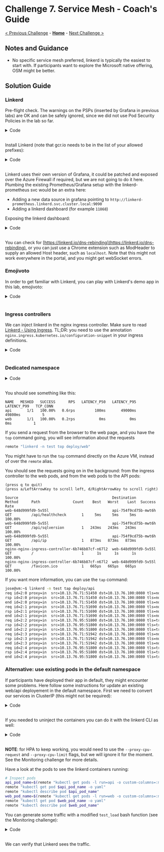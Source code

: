 # Challenge 7. Service Mesh - Coach's Guide

[< Previous Challenge](./06-aks_storage.md) - **[Home](./README.md)** - [Next Challenge >](./08-arc.md)

## Notes and Guidance

* No specific service mesh preferred, linkerd is typically the easiest to start with. If participants want to explore the Microsoft native offering, OSM might be better.

## Solution Guide

### Linkerd

Pre-flight check. The warnings on the PSPs (inserted by Grafana in previous labs) are OK and can be safely ignored, since we did not use Pod Security Policies in the lab so far.

<details><summary>Code</summary>

```bash
remote "linkerd check --pre"
```

</details>
<br>

Install Linkerd (note that gcr.io needs to be in the list of your allowed prefixes):

<details><summary>Code</summary>

```bash
remote "linkerd install | kubectl apply -f -"
remote "kubectl get svc --namespace linkerd --output wide"
remote "kubectl get pod --namespace linkerd --output wide"
remote "linkerd check"
```

</details>
<br>

Linkerd uses their own version of Grafana, it could be patched and exposed over the Azure Firewall if required, but we are not going to do it here. Plumbing the existing Prometheus/Grafana setup with the linkerd-prometheus svc would be an extra here:

* Adding a new data source in grafana pointing to `http://linkerd-prometheus.linkerd.svc.cluster.local:9090`
* Adding a linkerd dashboard (for example `11868`)

Exposing the linkerd dashboard:

<details><summary>Code</summary>

```bash
remote "kubectl -n linkerd patch svc linkerd-web -p '{\"spec\": {\"type\": \"LoadBalancer\"},\"metadata\": {\"annotations\": {\"service.beta.kubernetes.io/azure-load-balancer-internal\": \"true\"}}}'"
remote "kubectl get svc --namespace linkerd --output wide"
linkerd_svc_ip=$(remote "kubectl -n linkerd get svc/linkerd-web -o json | jq -rc '.status.loadBalancer.ingress[0].ip' 2>/dev/null")
while [[ "$linkerd_svc_ip" == "null" ]]
do
    sleep 5
    linkerd_svc_ip=$(remote "kubectl -n linkerd get svc/linkerd-web -o json | jq -rc '.status.loadBalancer.ingress[0].ip' 2>/dev/null")
done
az network firewall nat-rule create -f azfw -g $rg -n linkerd \
    --source-addresses '*' --protocols TCP \
    --destination-addresses $azfw_ip --translated-address $linkerd_svc_ip \
    --destination-ports 8084 --translated-port 8084 \
    -c linkerd --action Dnat --priority 120
echo "You can check the Linkerd dashboard here: http://$azfw_ip:8084"
```

Note the previous does not work, and you would get an error like this:

```
It appears that you are trying to reach this service with a host of '40.74.12.224:8084'. This does not match /^(localhost|127\.0\.0\.1|linkerd-web\.linkerd\.svc\.cluster\.local|linkerd-web\.linkerd\.svc|\[::1\])(:\d+)?$/ and has been denied for security reasons.
Please see https://linkerd.io/dns-rebinding for an explanation of what is happening and how to fix it.
```

</details>
<br>

You can check for [https://linkerd.io/dns-rebinding](https://linkerd.io/dns-rebinding), or you can just use a Chrome extension such as ModHeader to supply an allowed Host header, such as `localhost`. Note that this might not work everywhere in the portal, and you might get webSocket errors.

### Emojivoto

In order to get familiar with Linkerd, you can play with Linkerd's demo app in this lab, emojivoto:

<details><summary>Code</summary>

```bash
# Demo app
remote "curl -sL https://run.linkerd.io/emojivoto.yml | kubectl apply -f -"
remote "cat <<EOF | kubectl apply -f -
apiVersion: extensions/v1beta1
kind: Ingress
metadata:
  name: emojivoto
  namespace: emojivoto
  annotations:
    kubernetes.io/ingress.class: nginx
    ingress.kubernetes.io/ssl-redirect: \"true\"
spec:
  tls:
  - hosts:
    - emojivoto.$azfw_ip.nip.io
    secretName: tls-secret
  rules:
  - host: emojivoto.$azfw_ip.nip.io
    http:
      paths:
      - path: /
        backend:
          serviceName: web-svc
          servicePort: 80
EOF"
remote "kubectl get -n emojivoto deploy -o yaml | linkerd inject - | kubectl apply -f -"
remote "linkerd -n emojivoto stat deploy"
# remote "linkerd -n emojivoto top deploy"  # You need to run this in a TTY
```

</details>
<br>

### Ingress controllers

We can inject linkerd in the nginx ingress controller. Make sure to read [Linkerd - Using Ingress](https://linkerd.io/2/tasks/using-ingress/). TL;DR: you need to use the annotation `nginx.ingress.kubernetes.io/configuration-snippet` in your ingress definitions.

<details><summary>Code</summary>

```bash
# Inject linkerd in ingress controllers
remote "kubectl get -n nginx deploy -o yaml | linkerd inject - | kubectl apply -f -"
remote "kubectl -n default patch ingress web -p '{\"metadata\": {\"annotations\": {\"nginx.ingress.kubernetes.io/configuration-snippet\": \"proxy_set_header l5d-dst-override \$service_name.\$namespace.svc.cluster.local:\$service_port;\\n\"}}}'"
remote "kubectl -n test patch ingress web -p '{\"metadata\": {\"annotations\": {\"nginx.ingress.kubernetes.io/configuration-snippet\": \"proxy_set_header l5d-dst-override \$service_name.\$namespace.svc.cluster.local:\$service_port;\\n\"}}}'"
remote "kubectl -n nginx rollout restart deploy/nginx-nginx-ingress-controller"
```

</details>
<br>

### Dedicated namespace

<details><summary>Code</summary>

```bash
# Redeploy app in a new namespace
namespace=test
identity_name=apiid
node_rg=$(az aks show -n $aks_name -g $rg --query nodeResourceGroup -o tsv)
identity_id=$(az identity show -g $node_rg -n $identity_name --query id -o tsv)
identity_client_id=$(az identity show -g $node_rg -n $identity_name --query clientId -o tsv)
tmp_file=/tmp/fullapp.yaml
file=fullapp.yaml
cp ./yaml/$file $tmp_file
sed -i "s|__ingress_class__|nginx|g" $tmp_file
sed -i "s|__ingress_ip__|${azfw_ip}|g" $tmp_file
sed -i "s|__akv_name__|${akv_name}|g" $tmp_file
sed -i "s|__identity_id__|${identity_id}|g" $tmp_file
sed -i "s|__identity_client_id__|${identity_client_id}|g" $tmp_file
sed -i "s|__sql_username__|${sql_username}|g" $tmp_file
sed -i "s|__sql_server_name__|${db_server_name}|g" $tmp_file
sed -i "s|__acr_name__|${acr_name}|g" $tmp_file
sed -i "s|__identity_name__|${identity_name}|g" $tmp_file
sed -i "s|__namespace__|${namespace}|g" $tmp_file
scp $tmp_file $vm_pip_ip:$file
remote "kubectl apply -f ./$file"
remote "kubectl get -n $namespace deploy -o yaml | linkerd inject - | kubectl apply -f -"
echo "You can browse to https://${namespace}.${azfw_ip}.nip.io"
```

```bash
# Test new app deployment
remote "linkerd -n $namespace stat deploy"
```

</details>
<br>

You should see something like this:

```
NAME   MESHED   SUCCESS      RPS   LATENCY_P50   LATENCY_P95   LATENCY_P99   TCP_CONN
api       1/1   100.00%   0.6rps         100ms       49000ms       49800ms          5
web       1/1   100.00%   0.2rps           0ms           0ms           0ms          1
```

If you send a request from the browser to the web page, and you have the `top` command going, you will see information about the requests

```bash
remote "linkerd -n test top deploy/web"
```

You might have to run the `top` command directly on the Azure VM, instead of over the `remote` alias.

You should see the requests going on in the background: from the ingress controller to the web pods, and from the web pods to the API pods:

```
(press q to quit)
(press a/LeftArrowKey to scroll left, d/RightArrowKey to scroll right)

Source                                           Destination           Method      Path               Count    Best   Worst    Last  Success Rate
web-648d999fd9-5v55l                             api-754f9cd75b-mwt6h  GET         /api/healthcheck       1     5ms     5ms     5ms       100.00%
web-648d999fd9-5v55l                             api-754f9cd75b-mwt6h  GET         /api/sqlversion        1   243ms   243ms   243ms       100.00%
web-648d999fd9-5v55l                             api-754f9cd75b-mwt6h  GET         /api/ip                1   873ms   873ms   873ms       100.00%
nginx-nginx-ingress-controller-6b746b87cf-n67l2  web-648d999fd9-5v55l  GET         /                      1      1s      1s      1s       100.00%
nginx-nginx-ingress-controller-6b746b87cf-n67l2  web-648d999fd9-5v55l  GET         /favicon.ico           1   665µs   665µs   665µs       100.00%
```

If you want more information, you can use the `tap` command:

```bash
jose@vm:~$ linkerd -n test tap deploy/api
req id=2:0 proxy=in  src=10.13.76.71:51450 dst=10.13.76.100:8080 tls=not_provided_by_remote :method=GET :authority=10.13.76.100:8080 :path=/api/healthcheck
rsp id=2:0 proxy=in  src=10.13.76.71:51450 dst=10.13.76.100:8080 tls=not_provided_by_remote :status=200 latency=2197µs
end id=2:0 proxy=in  src=10.13.76.71:51450 dst=10.13.76.100:8080 tls=not_provided_by_remote duration=21µs response-length=21B
req id=2:1 proxy=in  src=10.13.76.71:51690 dst=10.13.76.100:8080 tls=not_provided_by_remote :method=GET :authority=10.13.76.100:8080 :path=/api/healthcheck
rsp id=2:1 proxy=in  src=10.13.76.71:51690 dst=10.13.76.100:8080 tls=not_provided_by_remote :status=200 latency=2034µs
end id=2:1 proxy=in  src=10.13.76.71:51690 dst=10.13.76.100:8080 tls=not_provided_by_remote duration=25µs response-length=21B
req id=2:2 proxy=in  src=10.13.76.95:51800 dst=10.13.76.100:8080 tls=true :method=GET :authority=test.40.74.12.224.nip.io :path=/api/ip
rsp id=2:2 proxy=in  src=10.13.76.95:51800 dst=10.13.76.100:8080 tls=true :status=200 latency=245728µs
end id=2:2 proxy=in  src=10.13.76.95:51800 dst=10.13.76.100:8080 tls=true duration=50µs response-length=464B
req id=2:3 proxy=in  src=10.13.76.71:51942 dst=10.13.76.100:8080 tls=not_provided_by_remote :method=GET :authority=10.13.76.100:8080 :path=/api/healthcheck
rsp id=2:3 proxy=in  src=10.13.76.71:51942 dst=10.13.76.100:8080 tls=not_provided_by_remote :status=200 latency=2005µs
end id=2:3 proxy=in  src=10.13.76.71:51942 dst=10.13.76.100:8080 tls=not_provided_by_remote duration=41µs response-length=21B
req id=2:4 proxy=in  src=10.13.76.95:51800 dst=10.13.76.100:8080 tls=true :method=GET :authority=test.40.74.12.224.nip.io :path=/api/pi
rsp id=2:4 proxy=in  src=10.13.76.95:51800 dst=10.13.76.100:8080 tls=true :status=200 latency=2620µs
end id=2:4 proxy=in  src=10.13.76.95:51800 dst=10.13.76.100:8080 tls=true duration=34µs response-length=28B
```

### Alternative: use existing pods in the default namespace

If participants have deployed their app in default, they might encounter some problems. Here follow some instructions for update an existing web/api deployement in the default namespace. First we need to convert our services in ClusterIP (this might not be required):

<details><summary>Code</summary>

```bash
# Change services to ClusterIP
remote "kubectl delete svc/api"
remote "kubectl delete svc/web"
remote "cat <<EOF | kubectl apply -f -
apiVersion: v1
kind: Service
metadata:
  name: api
spec:
  type: ClusterIP
  ports:
  - port: 8080
    targetPort: 8080
  selector:
    run: api
---
apiVersion: v1
kind: Service
metadata:
  name: web
spec:
  type: ClusterIP
  ports:
  - port: 80
    targetPort: 80
  selector:
    run: web
EOF"
```

```bash
# Inject linkerd
remote "kubectl get deploy/web -o yaml | linkerd inject --enable-debug-sidecar - | kubectl apply -f -"
remote "kubectl get deploy/api -o yaml | linkerd inject --enable-debug-sidecar - | kubectl apply -f -"
remote "kubectl rollout restart deploy/api"
remote "kubectl rollout restart deploy/web"
```
</details>
<br>

If you needed to uninject the containers you can do it with the linkerd CLI as well:

<details><summary>Code</summary>

```bash
# Uninject linkerd
remote "kubectl get deploy/api -o yaml | linkerd uninject - | kubectl apply -f -"
remote "kubectl rollout restart deploy/api"
remote "kubectl get deploy/web -o yaml | linkerd uninject - | kubectl apply -f -"
remote "kubectl rollout restart deploy/web"
```

</details>
<br>

**NOTE**: for HPA to keep working, you would need to use the `--proxy-cpu-request` and `--proxy-cpu-limit` flags, but we will ignore it for the moment. See the Monitoring challenge for more details.

Have a look at the pods to see the linkerd containers running:

```bash
# Inspect pods
api_pod_name=$(remote "kubectl get pods -l run=api -o custom-columns=:metadata.name" | awk NF)
remote "kubectl get pod $api_pod_name -o yaml"
remote "kubectl describe pod $api_pod_name"
web_pod_name=$(remote "kubectl get pods -l run=web -o custom-columns=:metadata.name" | awk NF)
remote "kubectl get pod $web_pod_name -o yaml"
remote "kubectl describe pod $web_pod_name"
```

You can generate some traffic with a modified `test_load` bash function (see the Monitoring challenge):

<details><summary>Code</summary>

```bash
digits=10000
function test_load2 {
  if [[ -z "$1" ]]
  then
    seconds=60
  else
    seconds=$1
  fi
  echo "Sending test traffic for $seconds seconds"
  for ((i=1; i <= $seconds; i++))
  do
    curl -s -k "https://${azfw_ip}.nip.io" >/dev/null 2>/dev/null
    sleep 1
    curl -s -k "https://${azfw_ip}.nip.io/api/healthcheck" >/dev/null 2>/dev/null
    sleep 1
    curl -s -k "https://${azfw_ip}.nip.io/api/pi?digits=${digits}" >/dev/null 2>/dev/null
  done
}
test_load2 300
```
</details>
<br>

We can verify that Linkerd sees the traffic.
